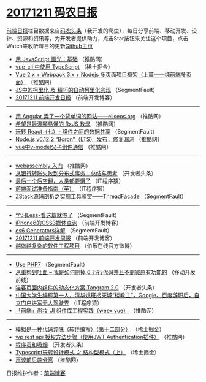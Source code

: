 # [20171211 码农日报](http://hao.caibaojian.com/date/2017/12/11)

[前端日报](http://caibaojian.com/c/news)栏目数据来自[码农头条](http://hao.caibaojian.com/)（我开发的爬虫），每日分享前端、移动开发、设计、资源和资讯等，为开发者提供动力，点击Star按钮来关注这个项目，点击Watch来收听每日的更新[Github主页](https://github.com/kujian/frontendDaily)
* [用 JavaScript 画光：基础](http://hao.caibaojian.com/59274.html) （推酷网）
* [vue-cli 中使用 TypeScript](http://hao.caibaojian.com/59290.html) （稀土掘金）
* [Vue 2.x + Webpack 3.x + Nodejs 多页面项目框架（上篇——纯前端多页面）](http://hao.caibaojian.com/59269.html) （推酷网）
* [JS中的柯里化 及 精巧的自动柯里化实现](http://hao.caibaojian.com/59261.html) （SegmentFault）
* [20171211 前端开发日报](http://hao.caibaojian.com/59329.html) （前端开发博客）

***
* [用 Angular 弄了一个背单词的网站——eliseos.org](http://hao.caibaojian.com/59273.html) （推酷网）
* [希望是最淺顯易懂的 RxJS 教學](http://hao.caibaojian.com/59280.html) （推酷网）
* [玩转 React（七）- 组件之间的数据共享](http://hao.caibaojian.com/59260.html) （SegmentFault）
* [Node.js v6.12.2 “Boron”（LTS） 发布，修复漏洞](http://hao.caibaojian.com/59276.html) （推酷网）
* [vue中v-model父子组件通信](http://hao.caibaojian.com/59277.html) （推酷网）

***
* [webassembly 入门](http://hao.caibaojian.com/59267.html) （推酷网）
* [从银行转账失败到分布式事务：总结与思考](http://hao.caibaojian.com/59235.html) （开发者头条）
* [最后一个后空翻，人类都要懵了](http://hao.caibaojian.com/59326.html) （IT程序猿）
* [前端面试准备指南（英）](http://hao.caibaojian.com/59328.html) （IT程序狮）
* [ZStack源码剖析之实用工具鉴赏——ThreadFacade](http://hao.caibaojian.com/59262.html) （SegmentFault）

***
* [学习Less-看这篇就够了](http://hao.caibaojian.com/59263.html) （SegmentFault）
* [iPhone6的CSS3媒体查询](http://hao.caibaojian.com/59330.html) （前端开发博客）
* [es6 Generators详解](http://hao.caibaojian.com/59264.html) （SegmentFault）
* [20171211 前端开发周报](http://hao.caibaojian.com/59331.html) （前端开发博客）
* [越做越复杂的软件工程项目](http://hao.caibaojian.com/59334.html) （伯乐在线官方微博）

***
* [Use PHP7](http://hao.caibaojian.com/59266.html) （SegmentFault）
* [从重构到吐血 &#8211; 我是如何删掉 6 万行代码并且不删减原有功能的](http://hao.caibaojian.com/59322.html) （移动开发前线）
* [猫客页面内组件的动态化方案 Tangram 2.0](http://hao.caibaojian.com/59245.html) （开发者头条）
* [中国大学生编程第一人，清华姚班楼天城“楼教主”，Google、百度辞职后，自立门户进军无人驾驶界](http://hao.caibaojian.com/59325.html) （IT程序猿）
* [「前端」尚妆 UI 组件库工程实践（weex vue）](http://hao.caibaojian.com/59270.html) （推酷网）

***
* [模拟是一种代码异味（软件编写）（第十二部分）](http://hao.caibaojian.com/59286.html) （稀土掘金）
* [wp rest api 授权方法步骤（使用JWT Authentication插件）](http://hao.caibaojian.com/59271.html) （推酷网）
* [程序员和吸烟](http://hao.caibaojian.com/59236.html) （开发者头条）
* [Typescript玩转设计模式 之 结构型模式（上）](http://hao.caibaojian.com/59287.html) （稀土掘金）
* [再谈前后端分离](http://hao.caibaojian.com/59272.html) （推酷网）

日报维护作者：[前端博客](http://caibaojian.com/) 